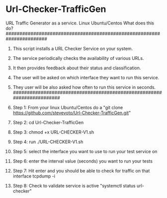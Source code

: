 # Url-Checker-TrafficGen
URL Traffic Generator as a service.  Linux Ubuntu/Centos
What does this do?
#######################################################################
  1. This script installs a URL Checker Service on your system.
  2. The service periodically checks the availability of various URLs.
  3. It then provides feedback about their status and classification.
  4. The user will be asked on which interface they want to run this service.
  5. They user will be also asked how often to run this service in seconds.
#######################################################################

1. Step 1: From your linux Ubuntu/Centos do a "git clone https://github.com/stevevoto/Url-Checker-TrafficGen.git"
2. Step 2: cd Url-Checker-TrafficGen
3. Step 3: chmod +x URL-CHECKER-V1.sh
4. Step 4: run ./URL-CHECKER-V1.sh
5. Step 5: select the interface you want to use to run your test service on
6. Step 6: enter the interval value (seconds) you want to run your tests
7. Step 7: Hit enter and you should be able to check for traffic on that interface tcpdump -i <interface name>
8. Step 8: Check to validate service is active "systemctl status url-checker"
